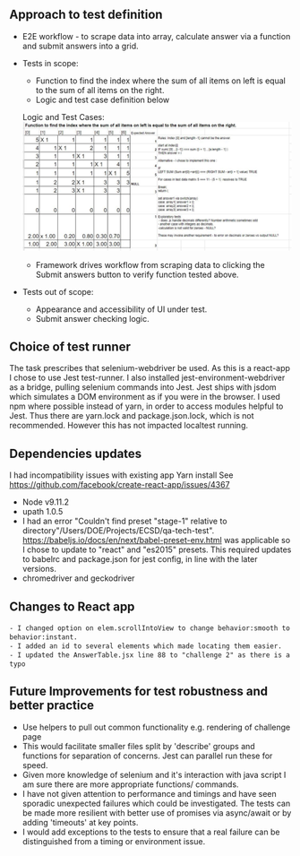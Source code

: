## Approach to test definition
  - E2E workflow - to scrape data into array, calculate answer via a function and submit answers into a grid.
  - Tests in scope:
      - Function to find the index where the sum of all items on left is equal to the sum of all items on the right.
      - Logic and test case definition below

      Logic and Test Cases:
      ![Test case data](./logictestcases.JPG "Analysis")

      - Framework drives workflow from scraping data to clicking the Submit answers button to verify function tested above.

  - Tests out of scope:
      - Appearance and accessibility of UI under test.
      - Submit answer checking logic.

## Choice of test runner

The task prescribes that selenium-webdriver be used. As this is a react-app I chose to use Jest test-runner.
I also installed jest-environment-webdriver as a bridge, pulling selenium commands into Jest.
Jest ships with jsdom which simulates a DOM environment as if you were in the browser.  I used npm where possible instead of yarn, in order to access modules helpful to Jest. Thus there are yarn.lock and package.json.lock, which is not recommended. However this has not impacted localtest running.  

## Dependencies updates
I had incompatibility issues with existing app Yarn install
See https://github.com/facebook/create-react-app/issues/4367
  - Node v9.11.2
  - upath 1.0.5
  - I had an error "Couldn't find preset "stage-1" relative to directory"/Users/DOE/Projects/ECSD/qa-tech-test".
  https://babeljs.io/docs/en/next/babel-preset-env.html was applicable so I chose to update to "react" and "es2015" presets.
    This required updates to babelrc and package.json for jest config, in line with the later versions.
  - chromedriver and geckodriver

## Changes to React app

    - I changed option on elem.scrollIntoView to change behavior:smooth to behavior:instant.
    - I added an id to several elements which made locating them easier.
    - I updated the AnswerTable.jsx line 88 to "challenge 2" as there is a typo  

## Future Improvements for test robustness and better practice

  - Use helpers to pull out common functionality e.g. rendering of challenge page
  - This would facilitate smaller files split by 'describe' groups and functions for separation of concerns. Jest can parallel run these for speed.
  - Given more knowledge of selenium and it's interaction with java script I am sure there are more appropriate functions/ commands.
  - I have not given attention to performance and timings and have seen sporadic unexpected failures which could be investigated. The tests can be
    made more resilient with better use of promises via async/await or by adding 'timeouts' at key points.
  - I would add exceptions to the tests to ensure that a real failure can be distinguished from a timing or environment issue.
